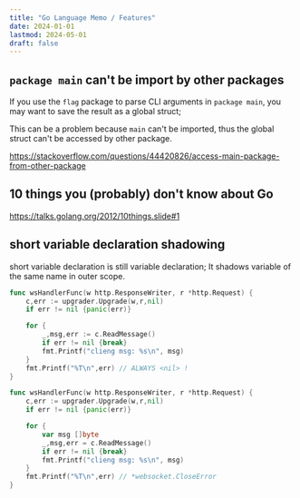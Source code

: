 ```yaml
---
title: "Go Language Memo / Features"
date: 2024-01-01
lastmod: 2024-05-01
draft: false
---
```


## `package main` can't be import by other packages

If you use the `flag` package to parse CLI arguments in `package main`, you may want to save the result as a global struct; 

This can be a problem because `main` can't be imported, thus the global struct can't be accessed by other package.

https://stackoverflow.com/questions/44420826/access-main-package-from-other-package

## 10 things you (probably) don't know about Go

https://talks.golang.org/2012/10things.slide#1


## short variable declaration shadowing

short variable declaration is still variable declaration; 
It shadows variable of the same name in outer scope.

```go
func wsHandlerFunc(w http.ResponseWriter, r *http.Request) {
    c,err := upgrader.Upgrade(w,r,nil)
    if err != nil {panic(err)}

    for {
        _,msg,err := c.ReadMessage()
        if err != nil {break}
        fmt.Printf("clieng msg: %s\n", msg)
    }
    fmt.Printf("%T\n",err) // ALWAYS <nil> !
}
```

```go
func wsHandlerFunc(w http.ResponseWriter, r *http.Request) {
    c,err := upgrader.Upgrade(w,r,nil)
    if err != nil {panic(err)}

    for {
        var msg []byte
        _,msg,err = c.ReadMessage()
        if err != nil {break}
        fmt.Printf("clieng msg: %s\n", msg)
    }
    fmt.Printf("%T\n",err) // *websocket.CloseError
}
```

